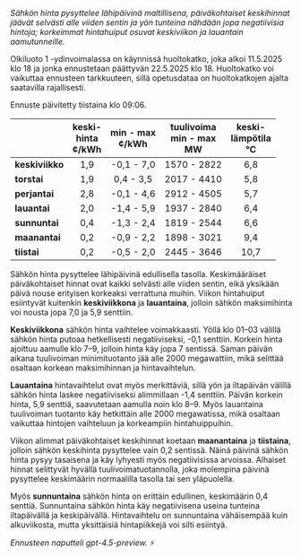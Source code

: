 *Sähkön hinta pysyttelee lähipäivinä maltillisena, päiväkohtaiset keskihinnat jäävät selvästi alle viiden sentin ja yön tunteina nähdään jopa negatiivisia hintoja; korkeimmat hintahuiput osuvat keskiviikon ja lauantain aamutunneille.*

Olkiluoto 1 -ydinvoimalassa on käynnissä huoltokatko, joka alkoi 11.5.2025 klo 18 ja jonka ennustetaan päättyvän 22.5.2025 klo 18. Huoltokatko voi vaikuttaa ennusteen tarkkuuteen, sillä opetusdataa on huoltokatkojen ajalta saatavilla rajallisesti.

Ennuste päivitetty tiistaina klo 09:06.

|             | keski-<br>hinta<br>¢/kWh | min - max<br>¢/kWh | tuulivoima<br>min - max<br>MW | keski-<br>lämpötila<br>°C |
|:------------|:------------------------:|:------------------:|:-----------------------------:|:-------------------------:|
| **keskiviikko** |           1,9            |     -0,1 - 7,0     |         1570 - 2822          |            6,8            |
| **torstai**     |           1,9            |      0,4 - 3,5     |         2017 - 4410          |            5,8            |
| **perjantai**   |           2,8            |     -0,1 - 4,6     |         2912 - 4505          |            5,7            |
| **lauantai**    |           2,0            |     -1,4 - 5,9     |         1937 - 2840          |            6,4            |
| **sunnuntai**   |           0,4            |     -1,3 - 2,4     |         1819 - 2544          |            6,6            |
| **maanantai**   |           0,2            |     -0,9 - 2,2     |         1898 - 3021          |            9,4            |
| **tiistai**     |           0,2            |     -0,5 - 2,0     |         2445 - 3646          |           10,7            |

Sähkön hinta pysyttelee lähipäivinä edullisella tasolla. Keskimääräiset päiväkohtaiset hinnat ovat kaikki selvästi alle viiden sentin, eikä yksikään päivä nouse erityisen korkeaksi verrattuna muihin. Viikon hintahuiput esiintyvät kuitenkin **keskiviikkona** ja **lauantaina**, jolloin sähkön maksimihinta voi nousta jopa 7,0 ja 5,9 senttiin.

**Keskiviikkona** sähkön hinta vaihtelee voimakkaasti. Yöllä klo 01–03 välillä sähkön hinta putoaa hetkellisesti negatiiviseksi, -0,1 senttiin. Korkein hinta ajoittuu aamulle klo 7–9, jolloin hinta käy jopa 7 sentissä. Saman päivän aikana tuulivoiman minimituotanto jää alle 2000 megawattiin, mikä selittää osaltaan korkean maksimihinnan ja hintavaihtelun.

**Lauantaina** hintavaihtelut ovat myös merkittäviä, sillä yön ja iltapäivän välillä sähkön hinta laskee negatiiviseksi alimmillaan -1,4 senttiin. Päivän korkein hinta, 5,9 senttiä, saavutetaan aamulla noin klo 8–9. Myös lauantaina tuulivoiman tuotanto käy hetkittäin alle 2000 megawatissa, mikä osaltaan vaikuttaa hintojen vaihteluun ja korkeampiin hintahuippuihin.

Viikon alimmat päiväkohtaiset keskihinnat koetaan **maanantaina** ja **tiistaina**, jolloin sähkön keskihinta pysyttelee vain 0,2 sentissä. Näinä päivinä sähkön hinta pysyy tasaisena ja käy lyhyesti myös negatiivisissa arvoissa. Alhaiset hinnat selittyvät hyvällä tuulivoimatuotannolla, joka molempina päivinä pysyttelee keskimäärin normaalilla tasolla tai sen yläpuolella.

Myös **sunnuntaina** sähkön hinta on erittäin edullinen, keskimäärin 0,4 senttiä. Sunnuntaina sähkön hinta käy negatiivisena useina tunteina iltapäivällä ja keskipäivällä. Hintavaihtelu on sunnuntaina vähäisempää kuin alkuviikosta, mutta yksittäisiä hintapiikkejä voi silti esiintyä.

*Ennusteen naputteli gpt-4.5-preview.* ⚡
